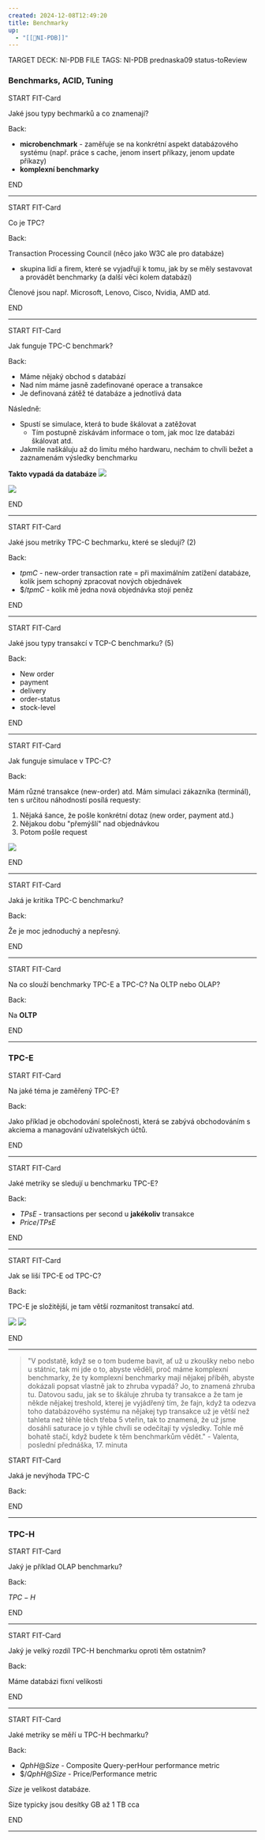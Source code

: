 ```yaml
---
created: 2024-12-08T12:49:20
title: Benchmarky
up:
  - "[[📖NI-PDB]]"
---
```


TARGET DECK: NI-PDB
FILE TAGS: NI-PDB prednaska09 status-toReview

### Benchmarks, ACID, Tuning

START
FIT-Card

Jaké jsou typy bechmarků a co znamenají?

Back:

- **microbenchmark** - zaměřuje se na konkrétní aspekt databázového systému (např. práce s cache, jenom insert příkazy, jenom update příkazy)
- **komplexní benchmarky**
<!--ID: 1735205748903-->
END

---


START
FIT-Card

Co je TPC?

Back:

Transaction Processing Council (něco jako W3C ale pro databáze)
- skupina lidí a firem, které se vyjadřují k tomu, jak by se měly sestavovat a provádět benchmarky (a další věci kolem databází)

<!-- ExampleStart -->
Členové jsou např. Microsoft, Lenovo, Cisco, Nvidia, AMD atd.
<!-- ExampleEnd -->

<!--ID: 1735205748906-->
END

---


START
FIT-Card

Jak funguje TPC-C benchmark?

Back:

- Máme nějaký obchod s databází
- Nad ním máme jasně zadefinované operace a transakce
- Je definovaná zátěž té databáze a jednotlivá data

Následně:
- Spustí se simulace, která to bude škálovat a zatěžovat
	- Tím postupně získávám informace o tom, jak moc lze databázi škálovat atd.
- Jakmile naškáluju až do limitu mého hardwaru, nechám to chvíli bežet a zaznamenám výsledky benchmarku

<!-- ImageStart -->
**Takto vypadá da databáze**
![](../../Assets/Pasted%20image%2020241208133108.png)

![](../../Assets/Pasted%20image%2020241208133101.png)
<!-- ImageEnd -->

<!--ID: 1735205748908-->
END

---


START
FIT-Card

Jaké jsou metriky TPC-C bechmarku, které se sledují? (2)

Back:

- $tpmC$ - new-order transaction rate = při maximálním zatížení databáze, kolik jsem schopný zpracovat nových objednávek
- $\$/tpmC$ - kolik mě jedna nová objednávka stojí peněz 
<!--ID: 1735205748911-->
END

---


START
FIT-Card

Jaké jsou typy transakcí v TCP-C benchmarku? (5)

Back:

- New order
- payment
- delivery
- order-status
- stock-level
<!--ID: 1735205748913-->
END

---


START
FIT-Card

Jak funguje simulace v TPC-C?

Back:

Mám různé transakce (new-order) atd. Mám simulaci zákazníka (terminál), ten s určitou náhodností posílá requesty:
1. Nějaká šance, že pošle konkrétní dotaz (new order, payment atd.)
2. Nějakou dobu "přemýšlí" nad objednávkou
3. Potom pošle request

<!-- ImageStart -->
![](../../Assets/Pasted%20image%2020241208133525.png)
<!-- ImageEnd -->

<!--ID: 1735205748916-->
END

---


START
FIT-Card

Jaká je kritika TPC-C benchmarku?

Back:

Že je moc jednoduchý a nepřesný.
<!--ID: 1735205748918-->
END

---


START
FIT-Card

Na co slouží benchmarky TPC-E a TPC-C? Na OLTP nebo OLAP?

Back:

Na **OLTP**
<!--ID: 1735205748921-->
END

---


### TPC-E


START
FIT-Card

Na jaké téma je zaměřený TPC-E? 

Back:

Jako příklad je obchodování společnosti, která se zabývá obchodováním s akciema a managování uživatelských účtů.
<!--ID: 1735205748923-->
END

---


START
FIT-Card

Jaké metriky se sledují u benchmarku TPC-E?

Back:

- $TPsE$ - transactions per second u **jakékoliv** transakce
- $Price/TPsE$
<!--ID: 1735205748926-->
END

---


START
FIT-Card

Jak se liší TPC-E od TPC-C?

Back:

TPC-E je složitější, je tam větší rozmanitost transakcí atd.

<!-- DetailInfoStart -->
![](../../Assets/Pasted%20image%2020241220111540.png)
![](../../Assets/Pasted%20image%2020241220111612.png)
<!-- DetailInfoEnd -->
<!--ID: 1735205748929-->
END

---

> "V podstatě, když se o tom budeme bavit, ať už u zkoušky nebo nebo u státnic, tak mi jde o to, abyste věděli, proč máme komplexní benchmarky, že ty komplexní benchmarky mají nějakej příběh, abyste dokázali popsat vlastně jak to zhruba vypadá? Jo, to znamená zhruba tu. Datovou sadu, jak se to škáluje zhruba ty transakce a že tam je někde nějakej treshold, kterej je vyjádřený tím, že fajn, když ta odezva toho databázového systému na nějakej typ transakce už je větší než tahleta než těhle těch třeba 5 vteřin, tak to znamená, že už jsme dosáhli saturace jo v týhle chvíli se odečítají ty výsledky. Tohle mě bohatě stačí, když budete k těm benchmarkům vědět." - Valenta, poslední přednáška, 17. minuta


START
FIT-Card

Jaká je nevýhoda TPC-C

Back:


<!--ID: 1735205748931-->
END

---

### TPC-H
START
FIT-Card

Jaký je příklad OLAP benchmarku?

Back:

$TPC-H$
<!--ID: 1735205748934-->
END

---


START
FIT-Card

Jaký je velký rozdíl TPC-H benchmarku oproti těm ostatním?

Back:

Máme databázi fixní velikosti
<!--ID: 1735205748936-->
END

---


START
FIT-Card

Jaké metriky se měří u TPC-H bechmarku?

Back:

- $QphH@Size$ - Composite Query-perHour performance metric
- $\$/QphH@Size$ - Price/Performance metric

$Size$ je velikost databáze.

<!-- DetailInfoStart -->
Size typicky jsou desítky GB až 1 TB cca
<!-- DetailInfoEnd -->
<!--ID: 1735205748939-->
END

---
